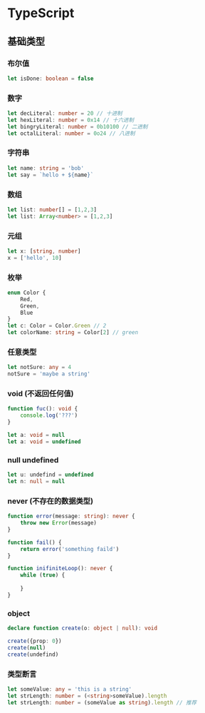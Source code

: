 # TypeScript

## 基础类型

### 布尔值
``` typescript
let isDone: boolean = false
```

### 数字
``` typescript
let decLiteral: number = 20 // 十进制
let hexLiteral: number = 0x14 // 十六进制
let bingryLiteral: number = 0b10100 // 二进制
let octalLiteral: number = 0o24 // 八进制
```

### 字符串
``` typescript
let name: string = 'bob'
let say = `hello + ${name}`
```

### 数组
``` typescript
let list: number[] = [1,2,3]
let list: Array<number> = [1,2,3]
```

### 元组
``` typescript
let x: [string, number]
x = ['hello', 10]
```

### 枚举
``` typescript
enum Color {
	Red,
	Green,
	Blue
}
let c: Color = Color.Green // 2
let colorName: string = Color[2] // green
```

### 任意类型
``` typescript
let notSure: any = 4
notSure = 'maybe a string'
```

### void (不返回任何值)
``` typescript
function fuc(): void {
	console.log('???')
}

let a: void = null
let a: void = undefined
```

### null undefined
``` typescript
let u: undefind = undefined
let n: null = null
```

### never (不存在的数据类型)
``` typescript
function error(message: string): never {
	throw new Error(message)
}

function fail() {
	return error('something faild')
}

function inifiniteLoop(): never {
	while (true) {
	
	}
}
```

### object
``` typescript
declare function create(o: object | null): void

create({prop: 0})
create(null)
create(undefind)
```

### 类型断言
``` typescript
let someValue: any = 'this is a string'
let strLength: number = (<string>someValue).length
let strLength: number = (someValue as string).length // 推荐
```

